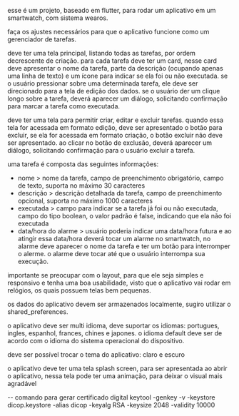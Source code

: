 esse é um projeto, baseado em flutter, para rodar um aplicativo em um smartwatch, com sistema wearos. 

faça os ajustes necessários para que o aplicativo funcione como um gerenciador de tarefas.

deve ter uma tela principal, listando todas as tarefas, por ordem decrescente de criação. para cada tarefa deve ter um card, nesse card deve apresentar o nome da tarefa, parte da descrição (ocupando apenas uma linha de texto) e um ícone para indicar se ela foi ou não executada. se o usuário pressionar sobre uma determinada tarefa, ele deve ser direcionado para a tela de edição dos dados. se o usuário der um clique longo sobre a tarefa, deverá aparecer um diálogo, solicitando confirmação para marcar a tarefa como executada.

deve ter uma tela para permitir criar, editar e excluir tarefas. quando essa tela for acessada em formato edição, deve ser apresentado o botão para excluir, se ela for acessada em formato criação, o botão excluir não deve ser apresentado. ao clicar no botão de exclusão, deverá aparecer um diálogo, solicitando confirmação para o usuário excluir a tarefa.

uma tarefa é composta das seguintes informações:
- nome > nome da tarefa, campo de preenchimento obrigatório, campo de texto, suporta no máximo 30 caracteres
- descrição > descrição detalhada da tarefa, campo de preenchimento opcional, suporta no máximo 1000 caracteres
- executada > campo para indicar se a tarefa já foi ou não executada, campo do tipo boolean, o valor padrão é false, indicando que ela não foi executada
- data/hora do alarme > usuário poderia indicar uma data/hora futura e ao atingir essa data/hora deverá tocar um alarme no smartwatch, no alarme deve aparecer o nome da tarefa e ter um botão para interromper o alerme. o alarme deve tocar até que o usuário interrompa sua execução.

importante se preocupar com o layout, para que ele seja simples e responsivo e tenha uma boa usabilidade, visto que o aplicativo vai rodar em relógios, os quais possuem telas bem pequenas.

os dados do aplicativo devem ser armazenados localmente, sugiro utilizar o shared_preferences.

o aplicativo deve ser multi idioma, deve suportar os idiomas: portugues, ingles, espanhol, frances, chines e japones. o idioma default deve ser de acordo com o idioma do sistema operacional do dispositivo. 

deve ser possível trocar o tema do aplicativo: claro e escuro

o aplicativo deve ter uma tela splash screen, para ser apresentada ao abrir o aplicativo, nessa tela pode ter uma animação, para deixar o visual mais agradável


-- comando para gerar certificado digital
 keytool -genkey -v -keystore dicop.keystore -alias dicop -keyalg RSA -keysize 2048 -validity 10000